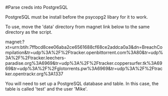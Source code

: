 #Parse creds into PostgreSQL

PostgreSQL must be install before the psycopg2 libary for it to work.

To use, move the 'data' directory from magnet link below to the same directory as the script.

magnet:?xt=urn:btih:7ffbcd8cee06aba2ce6561688cf68ce2addca0a3&dn=BreachCompilation&tr=udp%3A%2F%2Ftracker.openbittorrent.com%3A80&tr=udp%3A%2F%2Ftracker.leechers-paradise.org%3A6969&tr=udp%3A%2F%2Ftracker.coppersurfer.tk%3A6969&tr=udp%3A%2F%2Fglotorrents.pw%3A6969&tr=udp%3A%2F%2Ftracker.opentrackr.org%3A1337

You will need to set up a PostgreSQL database and table. In this case, the table is called 'test' and the user 'Mike'.